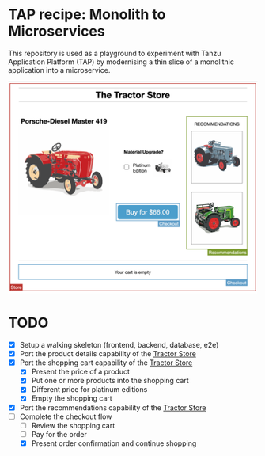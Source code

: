 # TAP recipe: Monolith to Microservices

This repository is used as a playground to experiment with Tanzu Application Platform (TAP) by modernising a thin slice
of a monolithic application into a microservice.

![Screenshot of the store application](./store-application.png)

# TODO

- [x] Setup a walking skeleton (frontend, backend, database, e2e)
- [x] Port the product details capability of the [Tractor Store](https://the-tractor.store/)
- [x] Port the shopping cart capability of the [Tractor Store](https://the-tractor.store/)
    - [x] Present the price of a product
    - [x] Put one or more products into the shopping cart
    - [x] Different price for platinum editions
    - [x] Empty the shopping cart
- [x] Port the recommendations capability of the [Tractor Store](https://the-tractor.store/)
- [ ] Complete the checkout flow
    - [ ] Review the shopping cart
    - [ ] Pay for the order
    - [x] Present order confirmation and continue shopping
